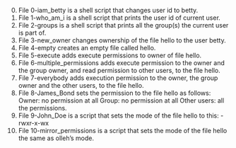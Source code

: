 0. File 0-iam_betty is a shell script that changes user id to betty.
1. File 1-who_am_i is a shell script that prints the user id of current user.
2. File 2-groups is  a shell script that prints all the group(s) the current user is part of.
3. File 3-new_owner changes ownership of the file hello to the user betty.
4. File 4-empty creates an empty file called hello.
5. File 5-execute adds execute permissions to owner of file hello.
6. File 6-multiple_permissions adds execute permission to the owner and the group owner, and read permission to other users, to the file hello.
7. File 7-everybody  adds execution permission to the owner, the group owner and the other users, to the file hello.
8. File 8-James_Bond sets the permission to the file hello as follows:
Owner: no permission at all
Group: no permission at all
Other users: all the permissions.
9. File 9-John_Doe is a script that sets the mode of the file hello to this: -rwxr-x-wx 
10. File 10-mirror_permissions is  a script that sets the mode of the file hello the same as olleh’s mode.
